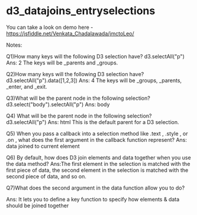 # d3_datajoins_entryselections

You can take a look on demo here - https://jsfiddle.net/Venkata_Chadalawada/jmctoLeo/

Notes:

Q1)How many keys will the following D3 selection have?
d3.selectAll("p")
Ans: 2
The keys will be _parents and _groups.

Q2)How many keys will the following D3 selection have?
d3.selectAll("p").data([1,2,3])
Ans: 4
The keys will be _groups, _parents, _enter, and _exit.

Q3)What will be the parent node in the following selection?
d3.select("body").selectAll("p")
Ans: body

Q4) What will be the parent node in the following selection?
d3.selectAll("p")
Ans: html
This is the default parent for a D3 selection.

Q5) When you pass a callback into a selection method like .text , .style , or .on , what does the first argument in the callback function represent?
Ans: data joined to current element


Q6) By default, how does D3 join elements and data together when you use the data method?
Ans:The first element in the selection is matched with the first piece of data, the second element in the selection is matched with the second piece of data, and so on.

Q7)What does the second argument in the data function allow you to do?

Ans: It lets you to define a key function to specify how elements & data should be joined together
